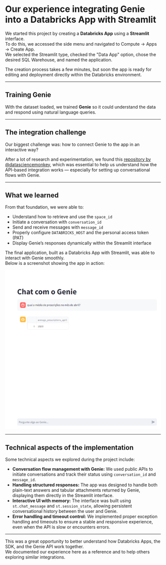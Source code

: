 # Our experience integrating Genie into a Databricks App with Streamlit

We started this project by creating a **Databricks App** using a **Streamlit** interface.  
To do this, we accessed the side menu and navigated to Compute → Apps → Create App.  
We selected the Streamlit type, checked the "Data App" option, chose the desired SQL Warehouse, and named the application.

The creation process takes a few minutes, but soon the app is ready for editing and deployment directly within the Databricks environment.

---

## Training Genie

With the dataset loaded, we trained **Genie** so it could understand the data and respond using natural language queries.

---

## The integration challenge

Our biggest challenge was: how to connect Genie to the app in an interactive way?

After a lot of research and experimentation, we found this [repository by @datasciencemonkey](https://github.com/datasciencemonkey/agents-on-databricks/tree/main), which was essential to help us understand how the API-based integration works — especially for setting up conversational flows with Genie.

---

## What we learned

From that foundation, we were able to:

- Understand how to retrieve and use the `space_id`
- Initiate a conversation with `conversation_id`
- Send and receive messages with `message_id`
- Properly configure `DATABRICKS_HOST` and the personal access token (PAT)
- Display Genie’s responses dynamically within the Streamlit interface

The final application, built as a Databricks App with Streamlit, was able to interact with Genie smoothly.  
Below is a screenshot showing the app in action:

![App interface with integrated Genie](img.png)

---

## Technical aspects of the implementation

Some technical aspects we explored during the project include:

- **Conversation flow management with Genie:** We used public APIs to initiate conversations and track their status using `conversation_id` and `message_id`.
- **Handling structured responses:** The app was designed to handle both plain-text answers and tabular attachments returned by Genie, displaying them directly in the Streamlit interface.
- **Interactive UI with memory:** The interface was built using `st.chat_message` and `st.session_state`, allowing persistent conversational history between the user and Genie.
- **Error handling and timeout control:** We implemented proper exception handling and timeouts to ensure a stable and responsive experience, even when the API is slow or encounters errors.

---

This was a great opportunity to better understand how Databricks Apps, the SDK, and the Genie API work together.  
We documented our experience here as a reference and to help others exploring similar integrations.
